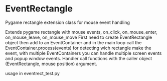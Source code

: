 # EventRectangle
Pygame rectangle extension class for mouse event handling

Extends pygame rectangle with mouse events, on_click, on_mouse_enter, on_mouse_leave, on_mouse_move
First need to create EventRectangle object
then add to an EventContainer and in the main loop call the EventContainer.process(events) for detecting wich
rectangle make the event, with multiple EventContainers you can handle multiple screen events and popup window
events. Handler call functions with the caller object (EventRectangle, mouse position) argument.

usage in eventrect_test.py
